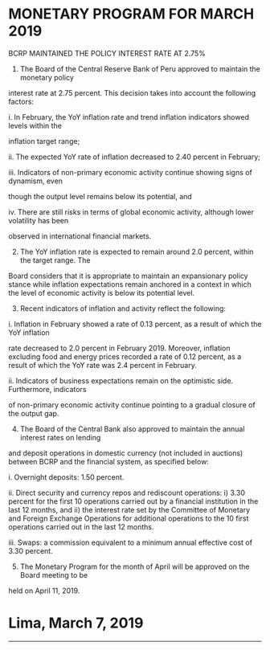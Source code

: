 # MONETARY PROGRAM FOR MARCH 2019
 BCRP MAINTAINED THE POLICY INTEREST RATE AT 2.75%

1. The Board of the Central Reserve Bank of Peru approved to maintain the monetary policy

interest rate at 2.75 percent. This decision takes into account the following factors:

i. In February, the YoY inflation rate and trend inflation indicators showed levels within the

inflation target range;

ii. The expected YoY rate of inflation decreased to 2.40 percent in February;

iii. Indicators of non-primary economic activity continue showing signs of dynamism, even

though the output level remains below its potential, and

iv. There are still risks in terms of global economic activity, although lower volatility has been

observed in international financial markets.

2. The YoY inflation rate is expected to remain around 2.0 percent, within the target range. The

Board considers that it is appropriate to maintain an expansionary policy stance while
inflation expectations remain anchored in a context in which the level of economic activity is
below its potential level.

3. Recent indicators of inflation and activity reflect the following:

i. Inflation in February showed a rate of 0.13 percent, as a result of which the YoY inflation

rate decreased to 2.0 percent in February 2019. Moreover, inflation excluding food and
energy prices recorded a rate of 0.12 percent, as a result of which the YoY rate was 2.4
percent in February.

ii. Indicators of business expectations remain on the optimistic side. Furthermore, indicators

of non-primary economic activity continue pointing to a gradual closure of the output gap.

4. The Board of the Central Bank also approved to maintain the annual interest rates on lending

and deposit operations in domestic currency (not included in auctions) between BCRP and
the financial system, as specified below:

i. Overnight deposits: 1.50 percent.

ii. Direct security and currency repos and rediscount operations: i) 3.30 percent for the
first 10 operations carried out by a financial institution in the last 12 months, and ii)
the interest rate set by the Committee of Monetary and Foreign Exchange Operations
for additional operations to the 10 first operations carried out in the last 12 months.

iii. Swaps: a commission equivalent to a minimum annual effective cost of 3.30 percent.

5. The Monetary Program for the month of April will be approved on the Board meeting to be

held on April 11, 2019.

# Lima, March 7, 2019


-----

